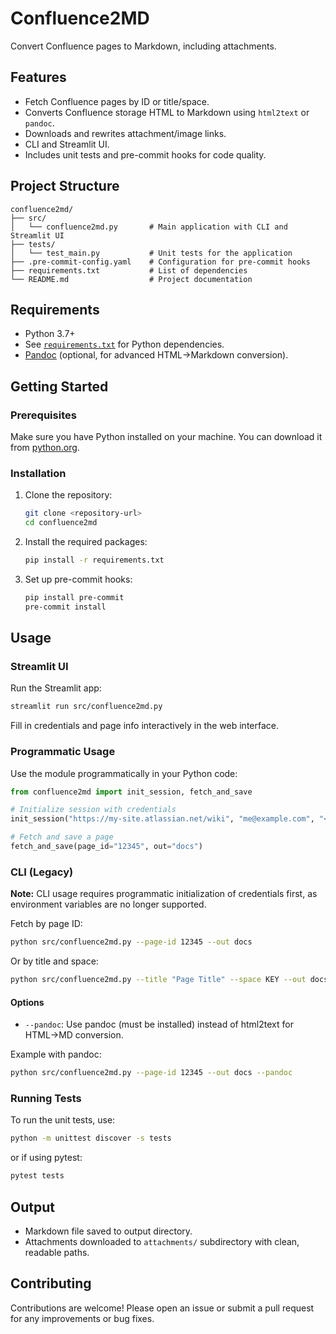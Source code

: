 # Confluence2MD

Convert Confluence pages to Markdown, including attachments.

## Features

- Fetch Confluence pages by ID or title/space.
- Converts Confluence storage HTML to Markdown using `html2text` or `pandoc`.
- Downloads and rewrites attachment/image links.
- CLI and Streamlit UI.
- Includes unit tests and pre-commit hooks for code quality.

## Project Structure

```
confluence2md/
├── src/
│   └── confluence2md.py       # Main application with CLI and Streamlit UI
├── tests/
│   └── test_main.py           # Unit tests for the application
├── .pre-commit-config.yaml    # Configuration for pre-commit hooks
├── requirements.txt           # List of dependencies
└── README.md                  # Project documentation
```

## Requirements

- Python 3.7+
- See [`requirements.txt`](requirements.txt) for Python dependencies.
- [Pandoc](https://pandoc.org/) (optional, for advanced HTML→Markdown conversion).

## Getting Started

### Prerequisites

Make sure you have Python installed on your machine. You can download it from [python.org](https://www.python.org/downloads/).

### Installation

1. Clone the repository:

   ```sh
   git clone <repository-url>
   cd confluence2md
   ```

2. Install the required packages:

   ```sh
   pip install -r requirements.txt
   ```

3. Set up pre-commit hooks:
   ```sh
   pip install pre-commit
   pre-commit install
   ```

## Usage

### Streamlit UI

Run the Streamlit app:

```sh
streamlit run src/confluence2md.py
```

Fill in credentials and page info interactively in the web interface.

### Programmatic Usage

Use the module programmatically in your Python code:

```python
from confluence2md import init_session, fetch_and_save

# Initialize session with credentials
init_session("https://my-site.atlassian.net/wiki", "me@example.com", "<api-token>")

# Fetch and save a page
fetch_and_save(page_id="12345", out="docs")
```

### CLI (Legacy)

**Note:** CLI usage requires programmatic initialization of credentials first, as environment variables are no longer supported.

Fetch by page ID:

```sh
python src/confluence2md.py --page-id 12345 --out docs
```

Or by title and space:

```sh
python src/confluence2md.py --title "Page Title" --space KEY --out docs
```

#### Options

- `--pandoc`: Use pandoc (must be installed) instead of html2text for HTML→MD conversion.

Example with pandoc:

```sh
python src/confluence2md.py --page-id 12345 --out docs --pandoc
```

### Running Tests

To run the unit tests, use:

```sh
python -m unittest discover -s tests
```

or if using pytest:

```sh
pytest tests
```

## Output

- Markdown file saved to output directory.
- Attachments downloaded to `attachments/` subdirectory with clean, readable paths.

## Contributing

Contributions are welcome! Please open an issue or submit a pull request for any improvements or bug fixes.
